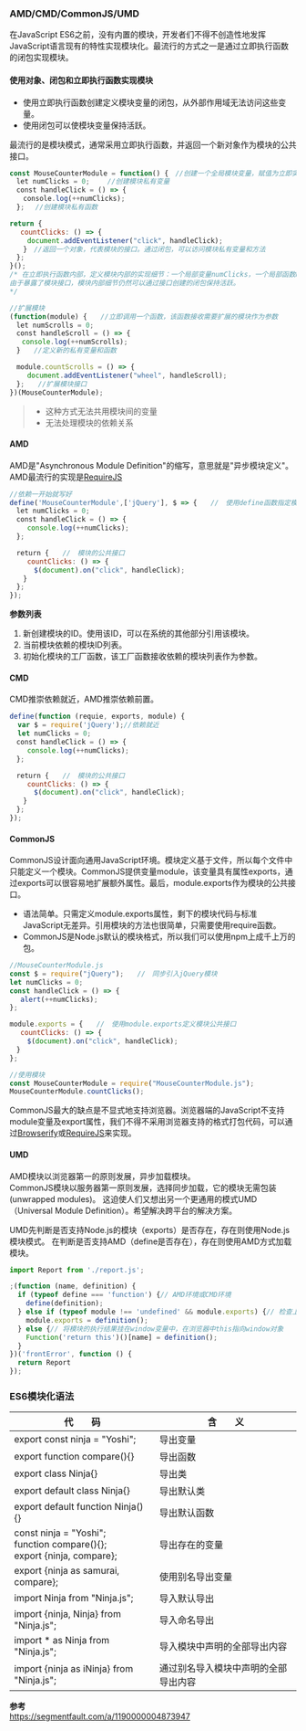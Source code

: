 ### AMD/CMD/CommonJS/UMD

在JavaScript ES6之前，没有内置的模块，开发者们不得不创造性地发挥JavaScript语言现有的特性实现模块化。最流行的方式之一是通过立即执行函数的闭包实现模块。

#### 使用对象、闭包和立即执行函数实现模块
- 使用立即执行函数创建定义模块变量的闭包，从外部作用域无法访问这些变量。
- 使用闭包可以使模块变量保持活跃。
  
最流行的是模块模式，通常采用立即执行函数，并返回一个新对象作为模块的公共接口。
```js
const MouseCounterModule = function() {　//创建一个全局模块变量，赋值为立即实行函数的执行结果
　let numClicks = 0; 　　//创建模块私有变量
　const handleClick = () => {
　　console.log(++numClicks);
　};　 //创建模块私有函数

return {
　 countClicks: () => {
　　 document.addEventListener("click", handleClick);
　　}　//返回一个对象，代表模块的接口。通过闭包，可以访问模块私有变量和方法
　};
}();
/* 在立即执行函数内部，定义模块内部的实现细节：一个局部变量numClicks，一个局部函数handleClick，都只能在模块内部访问。然后，我们创建并立即返回一个对象作为模块的“公共接口”。该接口包括countClicks方法，通过该方法我们可以从模块外部访问模块内部的功能。
由于暴露了模块接口，模块内部细节仍然可以通过接口创建的闭包保持活跃。
*/

//扩展模块
(function(module) {　　//立即调用一个函数，该函数接收需要扩展的模块作为参数
　let numScrolls = 0;
　const handleScroll = () => {
   console.log(++numScrolls);
　}　　//定义新的私有变量和函数

　module.countScrolls = () => {
　　 document.addEventListener("wheel", handleScroll);
　};　　//扩展模块接口
})(MouseCounterModule);
```

> - 这种方式无法共用模块间的变量
> - 无法处理模块的依赖关系


#### AMD 
AMD是"Asynchronous Module Definition"的缩写，意思就是"异步模块定义"。AMD最流行的实现是[RequireJS](http://www.requirejs.org.cn/)

```js
//依赖一开始就写好
define('MouseCounterModule',['jQuery'], $ => {　　//　使用define函数指定模块及其依赖，模块工厂函数会创建对应的模块  
　let numClicks = 0;
　const handleClick = () => {
　　 console.log(++numClicks);
　};

　return {　　//　模块的公共接口
　　 countClicks: () => {
　　　 $(document).on("click", handleClick);
　　}
　}; 
});

```  
**参数列表**  
1. 新创建模块的ID。使用该ID，可以在系统的其他部分引用该模块。
2. 当前模块依赖的模块ID列表。
3. 初始化模块的工厂函数，该工厂函数接收依赖的模块列表作为参数。

#### CMD
CMD推崇依赖就近，AMD推崇依赖前置。

```js
define(function (requie, exports, module) {
  var $ = require('jQuery');//依赖就近
  let numClicks = 0;
　const handleClick = () => {
　　 console.log(++numClicks);
　};

　return {　　//　模块的公共接口
　　 countClicks: () => {
　　　 $(document).on("click", handleClick);
　　}
　}; 
});

```
#### CommonJS
CommonJS设计面向通用JavaScript环境。模块定义基于文件，所以每个文件中只能定义一个模块。CommonJS提供变量module，该变量具有属性exports，通过exports可以很容易地扩展额外属性。最后，module.exports作为模块的公共接口。

- 语法简单。只需定义module.exports属性，剩下的模块代码与标准JavaScript无差异。引用模块的方法也很简单，只需要使用require函数。
- CommonJS是Node.js默认的模块格式，所以我们可以使用npm上成千上万的包。

```js
//MouseCounterModule.js
const $ = require("jQuery");　　//　同步引入jQuery模块
let numClicks = 0;
const handleClick = () => {
　 alert(++numClicks);
};

module.exports = {　　//　使用module.exports定义模块公共接口
　 countClicks: () => {
　　 $(document).on("click", handleClick);
　}
};

//使用模块
const MouseCounterModule = require("MouseCounterModule.js");
MouseCounterModule.countClicks();
```
CommonJS最大的缺点是不显式地支持浏览器。浏览器端的JavaScript不支持module变量及export属性，我们不得不采用浏览器支持的格式打包代码，可以通过[Browserify](http://browserify.org/)或[RequireJS](http://requirejs.org/docs/commonjs.html)来实现。

#### UMD 
AMD模块以浏览器第一的原则发展，异步加载模块。  
CommonJS模块以服务器第一原则发展，选择同步加载，它的模块无需包装(unwrapped modules)。
这迫使人们又想出另一个更通用的模式UMD （Universal Module Definition）。希望解决跨平台的解决方案。

UMD先判断是否支持Node.js的模块（exports）是否存在，存在则使用Node.js模块模式。
在判断是否支持AMD（define是否存在），存在则使用AMD方式加载模块。

```js
import Report from './report.js';

;(function (name, definition) {
  if (typeof define === 'function') {// AMD环境或CMD环境
    define(definition);
  } else if (typeof module !== 'undefined' && module.exports) {// 检查上下文环境是否为Node
    module.exports = definition();
  } else {// 将模块的执行结果挂在window变量中，在浏览器中this指向window对象
    Function('return this')()[name] = definition();
  }
})('frontError', function () {
  return Report
});
```

### ES6模块化语法
| 代　　码                                                                        | 含　　义                             |
| ------------------------------------------------------------------------------- | ------------------------------------ |
| export const ninja = "Yoshi";                                                   | 导出变量                             |
| export function compare(){}                                                     | 导出函数                             |
| export class Ninja{}                                                            | 导出类                               |
| export default class Ninja{}                                                    | 导出默认类                           |
| export default function Ninja(){}                                               | 导出默认函数                         |
| const ninja = "Yoshi"; <br/> function compare(){}; <br/> export {ninja, compare}; | 导出存在的变量                       |
| export {ninja as samurai, compare};                                             | 使用别名导出变量                     |
| import Ninja from "Ninja.js";                                                   | 导入默认导出                         |
| import {ninja, Ninja} from "Ninja.js";                                          | 导入命名导出                         |
| import * as Ninja from "Ninja.js";                                              | 导入模块中声明的全部导出内容         |
| import {ninja as iNinja} from "Ninja.js";                                       | 通过别名导入模块中声明的全部导出内容 |


**参考**   
https://segmentfault.com/a/1190000004873947